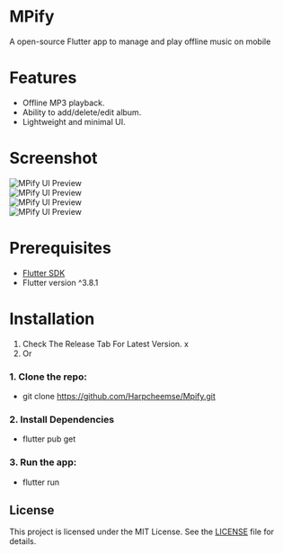 # MPify
A open-source Flutter app to manage and play offline music on mobile

# Features
- Offline MP3 playback.  
- Ability to add/delete/edit album.  
- Lightweight and minimal UI.  
  
# Screenshot  
![MPify UI Preview](/mpify/assets/example_1.png)  
![MPify UI Preview](/mpify/assets/example_2.png)  
![MPify UI Preview](/mpify/assets/example_3.png)  
![MPify UI Preview](/mpify/assets/example_4.png)  
  
# Prerequisites
- [Flutter SDK](https://docs.flutter.dev/get-started/install)  
- Flutter version ^3.8.1  
# Installation  
1. Check The Release Tab For Latest Version.
x
2. Or
### 1. Clone the repo: 
- git clone https://github.com/Harpcheemse/Mpify.git  

### 2. Install Dependencies
- flutter pub get

### 3. Run the app: 
- flutter run 
## License  

This project is licensed under the MIT License. See the [LICENSE](LICENSE) file for details.  
